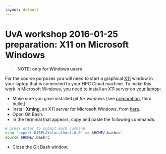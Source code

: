```yaml
---
layout: default
---
```


# UvA workshop 2016-01-25 preparation: X11 on Microsoft Windows

> **NOTE: only for Windows users**

For the course purposes you will need to start a graphical [X11](https://en.wikipedia.org/wiki/X_Window_System) window in your laptop that is connected to your HPC Cloud machine. 
To make this work in Microsoft Windows, you need to install an X11 server on your laptop:  

* Make sure you gave installed _git for windows_ (see [preparation](UvAworkshop-2016-01-25#preparation), third bullet)
* Install **Xming**, an X11 server for Microsoft Windows, from [here](http://sourceforge.net/projects/xming/).
* Open Git Bash.
* In the terminal that appears, copy and paste the following commands: 

```sh
# press enter to submit each command
echo "export DISPLAY=localhost:0.0" >> $HOME/.bashrc` 
source $HOME/.bashrc
```

* Close the Git Bash window.
